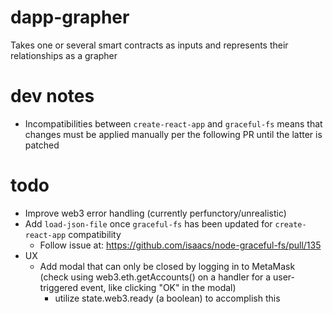 # dapp-grapher
Takes one or several smart contracts as inputs and represents their relationships as a grapher

# dev notes
- Incompatibilities between `create-react-app` and `graceful-fs` means that changes must be applied manually per the following PR until the latter is patched

# todo
- Improve web3 error handling (currently perfunctory/unrealistic)
- Add `load-json-file` once `graceful-fs` has been updated for `create-react-app` compatibility
    - Follow issue at: https://github.com/isaacs/node-graceful-fs/pull/135
- UX
    - Add modal that can only be closed by logging in to MetaMask (check using web3.eth.getAccounts() on a handler for a user-triggered event, like clicking "OK" in the modal)
        - utilize state.web3.ready (a boolean) to accomplish this
